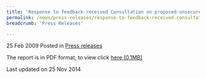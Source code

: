 ```yaml
---
title: 'Response to feedback-received Consultation on proposed-unsecured credit legislation'
permalink: /news/press-releases/response-to-feedback-received-consultation-on-proposed-unsecured-credit-legislation
breadcrumb: 'Press Releases'

---
```



25 Feb 2009 Posted in [Press releases](/news/press-releases)

The report is in PDF format, to view click  [here (0.1MB)](/files/news/press-releases/2009/02/linkclick0af6.pdf)

<p class="right-side-updated">Last updated on 25 Nov 2014</p>
